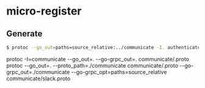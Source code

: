 # micro-register


## Generate
```sh
$ protoc --go_out=paths=source_relative:../communicate -I. authenticate.proto
```


protoc -I=communicate --go_out=. --go-grpc_out=. communicate/.proto protoc --go_out=. --proto_path=./communicate communicate/.proto --go-grpc_out=./communicate --go-grpc_opt=paths=source_relative communicate/slack.proto